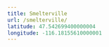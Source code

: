 ```yaml
---
title: Smelterville
url: /smelterville/
latitude: 47.542699400000004
longitude: -116.18155610000001
---
```

